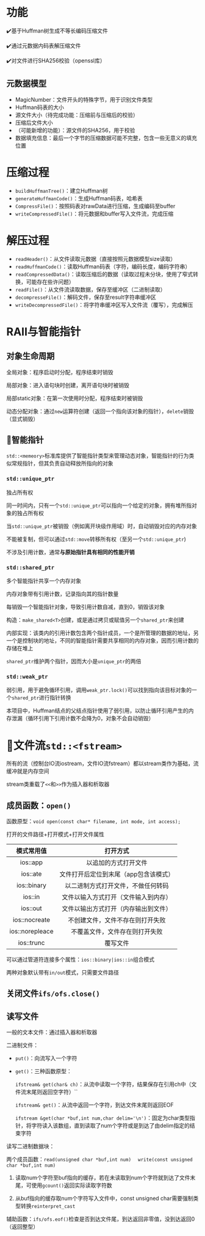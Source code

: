 # 功能

✔️​基于Huffman树生成不等长编码压缩文件

✔️​通过元数据内码表解压缩文件

✔️对文件进行SHA256校验（openssl库）

## 元数据模型

- MagicNumber：文件开头的特殊字节，用于识别文件类型
- Huffman码表的大小
- 源文件大小（待完成功能：压缩前与压缩后的校验）
- 压缩后文件大小
- （可能新增的功能）：源文件的SHA256，用于校验
- 数据填充信息：最后一个字节的压缩数据可能不完整，包含一些无意义的填充位置

# 压缩过程

- `buildHuffmanTree()`：建立Huffman树
- `generateHuffmanCode()`：生成Huffman码表，哈希表
- `CompressFile()`：按照码表对rawData进行压缩，生成编码至buffer
- `writeCompressedFile()`：将元数据和buffer写入文件流，完成压缩

# 解压过程

- `readHeader()`：从文件读取元数据（直接按照元数据模型size读取）
- `readHuffmanCode()`：读取Huffman码表（字符，编码长度，编码字符串）
- `readCompressedData()`：读取压缩后的数据（读取过程未分块，使用了窄式转换，可能存在些许问题）
- `readFile()`：从文件流读取数据，保存至缓冲区（二进制读取）
- `decompresseFile()`：解码文件，保存至result字符串缓冲区
- `writeDecompressedFile()`：将字符串缓冲区写入文件流（覆写），完成解压

# RAII与智能指针

## 对象生命周期

全局对象：程序启动时分配，程序结束时销毁

局部对象：进入语句块时创建，离开语句块时被销毁

局部static对象：在第一次使用时分配，程序结束时被销毁

动态分配对象：通过`new`运算符创建（返回一个指向该对象的指针），`delete`销毁（显式销毁）

## 🤖智能指针

`std::<memeory>`标准库提供了智能指针类型来管理动态对象，智能指针的行为类似常规指针，但其负责自动释放所指向的对象

### `std::unique_ptr`

独占所有权

同一时间内，只有一个`std::unique_ptr`可以指向一个给定的对象，拥有堆所指对象的独占所有权

当`std::unique_ptr`被销毁（例如离开块级作用域）时，自动销毁对应的内存对象

不能被复制，但可以通过`std::move`转移所有权（至另一个`std::unique_ptr`)

不涉及引用计数，通常**与原始指针具有相同的性能开销**

### `std::shared_ptr`

多个智能指针共享一个内存对象

内存对象带有引用计数，记录指向其的指针数量

每销毁一个智能指针对象，导致引用计数自减，直到0，销毁该对象

构造：`make_shared<T>`创建，或是通过拷贝或赋值另一个`shared_ptr`来创建

内部实现：该类内的引用计数包含两个指针成员，一个是所管理的数据的地址，另一个是控制块的地址，不同的智能指针需要共享相同的内存对象，因而引用计数的存储在堆上

`shared_ptr`维护两个指针，因而大小是`unique_ptr`的两倍

### `std::weak_ptr`

弱引用，用于避免循环引用，调用`weak_ptr.lock()`可以找到指向该目标对象的一个`shared_ptr`进行指针转换

本项目中，Huffman结点的父结点指针使用了弱引用，以防止循环引用产生的内存泄漏（循环引用下引用计数不会降为0，对象不会自动销毁）

# 📄文件流`std::<fstream>`

所有的流（控制台IO流iostream，文件IO流fstream）都以stream类作为基础，流缓冲就是内存空间

stream类重载了`<<`和`>>`作为插入器和析取器

## 成员函数：`open()`

函数原型：`void open(const char* filename, int mode, int access);`

打开的文件路径+打开模式+打开文件属性

|   模式常用值    |               打开方式                |
| :-------------: | :-----------------------------------: |
|    ios::app     |         以追加的方式打开文件          |
|    ios::ate     | 文件打开后定位到末尾（app包含该模式） |
|   ios::binary   |  以二进制方式打开文件，不做任何转码   |
|     ios::in     | 文件以输入方式打开（文件输入到内存）  |
|    ios::out     | 文件以输出方式打开（内存输出到文件）  |
|  ios::nocreate  |   不创建文件，文件不存在则打开失败    |
| ios::norepleace |    不覆盖文件，文件存在则打开失败     |
|   ios::trunc    |               覆写文件                |

可以通过管道符连接多个属性：`ios::binary|ios::in`组合模式

两种对象默认带有`in/out`模式，只需要文件路径

## 关闭文件`ifs/ofs.close()`

## 读写文件

一般的文本文件：通过插入器和析取器

二进制文件：

- `put()`：向流写入一个字符

- `get()`：三种函数原型：

    `ifstream& get(char& ch)`：从流中读取一个字符，结果保存在引用ch中（文件流末尾则返回空字符）``

    `ifstream& get()`：从流中返回一个字符，到达文件末尾则返回EOF

    `ifstream &get(char *buf,int num,char delim='\n')`：固定为char类型指针，将字符读入该数组，直到读取了num个字符或是到达了由delim指定的结束字符

读写二进制数据块：

两个成员函数：`read(unsigned char *buf,int num)` 　`write(const unsigned char *buf,int num)`

1. 读取num个字符至buf指向的缓存，若在未读取到num个字符就到达了文件末尾，可使用`gcount()`返回实际读取字符数

2. 从buf指向的缓存取num个字符写入文件中，const unsigned char需要强制类型转换`reinterpret_cast`

辅助函数：`ifs/ofs.eof()`检查是否到达文件尾，到达返回非零值，没到达返回0（返回整型）

